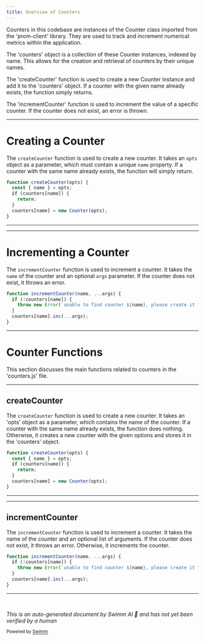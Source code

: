 ```yaml
---
title: Overview of Counters
---
```

Counters in this codebase are instances of the Counter class imported from the 'prom-client' library. They are used to track and increment numerical metrics within the application.

The 'counters' object is a collection of these Counter instances, indexed by name. This allows for the creation and retrieval of counters by their unique names.

The 'createCounter' function is used to create a new Counter instance and add it to the 'counters' object. If a counter with the given name already exists, the function simply returns.

The 'incrementCounter' function is used to increment the value of a specific counter. If the counter does not exist, an error is thrown.

<SwmSnippet path="/src/server/metrics/counters.js" line="21">

---

# Creating a Counter

The `createCounter` function is used to create a new counter. It takes an `opts` object as a parameter, which must contain a unique `name` property. If a counter with the same name already exists, the function will simply return.

```javascript
function createCounter(opts) {
  const { name } = opts;
  if (counters[name]) {
    return;
  }
  counters[name] = new Counter(opts);
}
```

---

</SwmSnippet>

<SwmSnippet path="/src/server/metrics/counters.js" line="29">

---

# Incrementing a Counter

The `incrementCounter` function is used to increment a counter. It takes the `name` of the counter and an optional `args` parameter. If the counter does not exist, it throws an error.

```javascript
function incrementCounter(name, ...args) {
  if (!counters[name]) {
    throw new Error(`unable to find counter ${name}, please create it first`);
  }
  counters[name].inc(...args);
}
```

---

</SwmSnippet>

# Counter Functions

This section discusses the main functions related to counters in the 'counters.js' file.

<SwmSnippet path="/src/server/metrics/counters.js" line="21">

---

## createCounter

The `createCounter` function is used to create a new counter. It takes an 'opts' object as a parameter, which contains the name of the counter. If a counter with the same name already exists, the function does nothing. Otherwise, it creates a new counter with the given options and stores it in the 'counters' object.

```javascript
function createCounter(opts) {
  const { name } = opts;
  if (counters[name]) {
    return;
  }
  counters[name] = new Counter(opts);
}
```

---

</SwmSnippet>

<SwmSnippet path="/src/server/metrics/counters.js" line="29">

---

## incrementCounter

The `incrementCounter` function is used to increment a counter. It takes the name of the counter and an optional list of arguments. If the counter does not exist, it throws an error. Otherwise, it increments the counter.

```javascript
function incrementCounter(name, ...args) {
  if (!counters[name]) {
    throw new Error(`unable to find counter ${name}, please create it first`);
  }
  counters[name].inc(...args);
}
```

---

</SwmSnippet>

&nbsp;

*This is an auto-generated document by Swimm AI 🌊 and has not yet been verified by a human*

<SwmMeta version="3.0.0" repo-id="Z2l0aHViJTNBJTNBREVNTy1vbmUtYXBwJTNBJTNBZ2lsYWRuYXZvdA==" repo-name="DEMO-one-app" doc-type="overview"><sup>Powered by [Swimm](/)</sup></SwmMeta>
